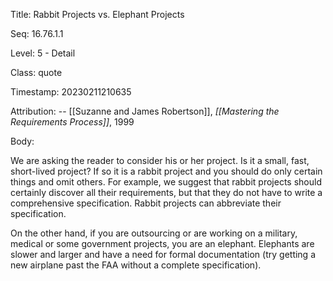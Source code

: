 Title:  Rabbit Projects vs. Elephant Projects

Seq:    16.76.1.1

Level:  5 - Detail

Class:  quote

Timestamp: 20230211210635

Attribution: -- [[Suzanne and James Robertson]], *[[Mastering the Requirements Process]]*, 1999

Body:

We are asking the reader to consider his or her project. Is it a small, fast, short-lived project? If so it is a rabbit project and you should do only certain things and omit others. For example, we suggest that rabbit projects should certainly discover all their requirements, but that they do not have to write a comprehensive specification. Rabbit projects can abbreviate their specification.

On the other hand, if you are outsourcing or are working on a military, medical or some government projects, you are an elephant. Elephants are slower and larger and have a need for formal documentation (try getting a new airplane past the FAA without a complete specification).
